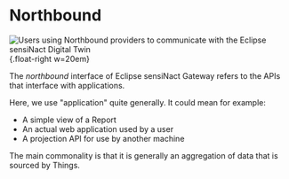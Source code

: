 # Northbound

![Users using Northbound providers to communicate with the Eclipse sensiNact Digital Twin](../../_static/northbound/northbound-provider-white.png){.float-right w=20em}

The *northbound* interface of Eclipse sensiNact Gateway refers to the APIs that interface with applications.

Here, we use "application" quite generally. It could mean for example:
 * A simple view of a Report
 * An actual web application used by a user
 * A projection API for use by another machine

The main commonality is that it is generally an aggregation of data that is sourced by Things.

<p class="clear-right"/>
